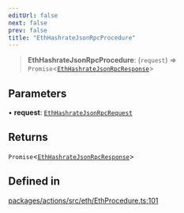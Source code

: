 ```yaml
---
editUrl: false
next: false
prev: false
title: "EthHashrateJsonRpcProcedure"
---
```


> **EthHashrateJsonRpcProcedure**: (`request`) => `Promise`\<[`EthHashrateJsonRpcResponse`](/reference/tevm/actions/type-aliases/ethhashratejsonrpcresponse/)\>

## Parameters

• **request**: [`EthHashrateJsonRpcRequest`](/reference/tevm/actions/type-aliases/ethhashratejsonrpcrequest/)

## Returns

`Promise`\<[`EthHashrateJsonRpcResponse`](/reference/tevm/actions/type-aliases/ethhashratejsonrpcresponse/)\>

## Defined in

[packages/actions/src/eth/EthProcedure.ts:101](https://github.com/evmts/tevm-monorepo/blob/main/packages/actions/src/eth/EthProcedure.ts#L101)
